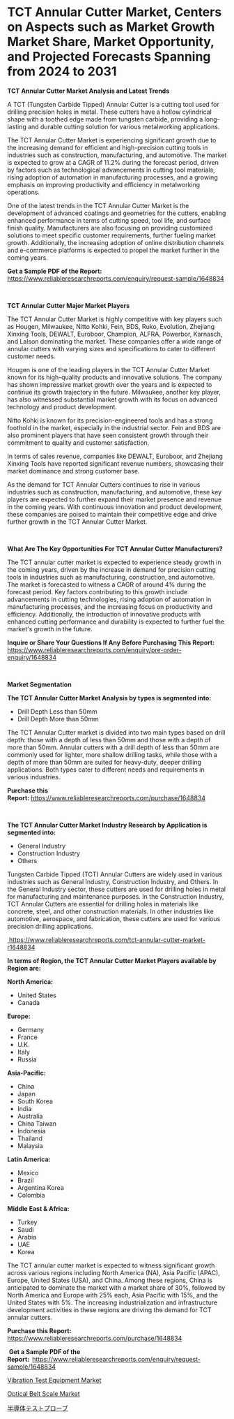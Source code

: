 <p><h1>TCT Annular Cutter Market, Centers on Aspects such as Market Growth Market Share, Market Opportunity, and Projected Forecasts Spanning from 2024 to 2031</h1></p><p><strong>TCT Annular Cutter Market Analysis and Latest Trends</strong></p>
<p><p>A TCT (Tungsten Carbide Tipped) Annular Cutter is a cutting tool used for drilling precision holes in metal. These cutters have a hollow cylindrical shape with a toothed edge made from tungsten carbide, providing a long-lasting and durable cutting solution for various metalworking applications. </p><p>The TCT Annular Cutter Market is experiencing significant growth due to the increasing demand for efficient and high-precision cutting tools in industries such as construction, manufacturing, and automotive. The market is expected to grow at a CAGR of 11.2% during the forecast period, driven by factors such as technological advancements in cutting tool materials, rising adoption of automation in manufacturing processes, and a growing emphasis on improving productivity and efficiency in metalworking operations.</p><p>One of the latest trends in the TCT Annular Cutter Market is the development of advanced coatings and geometries for the cutters, enabling enhanced performance in terms of cutting speed, tool life, and surface finish quality. Manufacturers are also focusing on providing customized solutions to meet specific customer requirements, further fueling market growth. Additionally, the increasing adoption of online distribution channels and e-commerce platforms is expected to propel the market further in the coming years.</p></p>
<p><strong>Get a Sample PDF of the Report:&nbsp;</strong> <a href="https://www.reliableresearchreports.com/enquiry/request-sample/1648834">https://www.reliableresearchreports.com/enquiry/request-sample/1648834</a></p>
<p>&nbsp;</p>
<p><strong>TCT Annular Cutter Major Market Players</strong></p>
<p><p>The TCT Annular Cutter Market is highly competitive with key players such as Hougen, Milwaukee, Nitto Kohki, Fein, BDS, Ruko, Evolution, Zhejiang Xinxing Tools, DEWALT, Euroboor, Champion, ALFRA, Powerbor, Karnasch, and Lalson dominating the market. These companies offer a wide range of annular cutters with varying sizes and specifications to cater to different customer needs.</p><p>Hougen is one of the leading players in the TCT Annular Cutter Market known for its high-quality products and innovative solutions. The company has shown impressive market growth over the years and is expected to continue its growth trajectory in the future. Milwaukee, another key player, has also witnessed substantial market growth with its focus on advanced technology and product development.</p><p>Nitto Kohki is known for its precision-engineered tools and has a strong foothold in the market, especially in the industrial sector. Fein and BDS are also prominent players that have seen consistent growth through their commitment to quality and customer satisfaction.</p><p>In terms of sales revenue, companies like DEWALT, Euroboor, and Zhejiang Xinxing Tools have reported significant revenue numbers, showcasing their market dominance and strong customer base.</p><p>As the demand for TCT Annular Cutters continues to rise in various industries such as construction, manufacturing, and automotive, these key players are expected to further expand their market presence and revenue in the coming years. With continuous innovation and product development, these companies are poised to maintain their competitive edge and drive further growth in the TCT Annular Cutter Market.</p></p>
<p>&nbsp;</p>
<p><strong>What Are The Key Opportunities For TCT Annular Cutter Manufacturers?</strong></p>
<p><p>The TCT annular cutter market is expected to experience steady growth in the coming years, driven by the increase in demand for precision cutting tools in industries such as manufacturing, construction, and automotive. The market is forecasted to witness a CAGR of around 4% during the forecast period. Key factors contributing to this growth include advancements in cutting technologies, rising adoption of automation in manufacturing processes, and the increasing focus on productivity and efficiency. Additionally, the introduction of innovative products with enhanced cutting performance and durability is expected to further fuel the market's growth in the future.</p></p>
<p><strong>Inquire or Share Your Questions If Any Before Purchasing This Report:</strong> <a href="https://www.reliableresearchreports.com/enquiry/pre-order-enquiry/1648834">https://www.reliableresearchreports.com/enquiry/pre-order-enquiry/1648834</a></p>
<p>&nbsp;</p>
<p><strong>Market Segmentation</strong></p>
<p><strong>The TCT Annular Cutter Market Analysis by types is segmented into:</strong></p>
<p><ul><li>Drill Depth Less than 50mm</li><li>Drill Depth More than 50mm</li></ul></p>
<p><p>The TCT Annular Cutter market is divided into two main types based on drill depth: those with a depth of less than 50mm and those with a depth of more than 50mm. Annular cutters with a drill depth of less than 50mm are commonly used for lighter, more shallow drilling tasks, while those with a depth of more than 50mm are suited for heavy-duty, deeper drilling applications. Both types cater to different needs and requirements in various industries.</p></p>
<p><strong>Purchase this Report:&nbsp;</strong><a href="https://www.reliableresearchreports.com/purchase/1648834">https://www.reliableresearchreports.com/purchase/1648834</a></p>
<p>&nbsp;</p>
<p><strong>The TCT Annular Cutter Market Industry Research by Application is segmented into:</strong></p>
<p><ul><li>General Industry</li><li>Construction Industry</li><li>Others</li></ul></p>
<p><p>Tungsten Carbide Tipped (TCT) Annular Cutters are widely used in various industries such as General Industry, Construction Industry, and Others. In the General Industry sector, these cutters are used for drilling holes in metal for manufacturing and maintenance purposes. In the Construction Industry, TCT Annular Cutters are essential for drilling holes in materials like concrete, steel, and other construction materials. In other industries like automotive, aerospace, and fabrication, these cutters are used for various precision drilling applications.</p></p>
<p><a href="https://www.reliableresearchreports.com/tct-annular-cutter-market-r1648834">&nbsp;https://www.reliableresearchreports.com/tct-annular-cutter-market-r1648834</a></p>
<p><strong>In terms of Region, the TCT Annular Cutter Market Players available by Region are:</strong></p>
<p>
    <p> <strong> North America: </strong>
        <ul>
            <li>United States</li>
            <li>Canada</li>
        </ul>
        </p> 
    <p> <strong> Europe: </strong>
        <ul>
            <li>Germany</li>
            <li>France</li>
            <li>U.K.</li>
            <li>Italy</li>
            <li>Russia</li>
        </ul>
        </p> 
    <p> <strong> Asia-Pacific: </strong>
        <ul>
            <li>China</li>
            <li>Japan</li>
            <li>South Korea</li>
            <li>India</li>
            <li>Australia</li>
            <li>China Taiwan</li>
            <li>Indonesia</li>
            <li>Thailand</li>
            <li>Malaysia</li>
        </ul>
        </p> 
    <p> <strong> Latin America: </strong>
        <ul>
            <li>Mexico</li>
            <li>Brazil</li>
            <li>Argentina Korea</li>
            <li>Colombia</li>
        </ul>
        </p> 
    <p> <strong> Middle East & Africa: </strong>
        <ul>
            <li>Turkey</li>
            <li>Saudi</li>
            <li>Arabia</li>
            <li>UAE</li>
            <li>Korea</li>
        </ul>
    </p>
    </p>
<p><p>The TCT annular cutter market is expected to witness significant growth across various regions including North America (NA), Asia Pacific (APAC), Europe, United States (USA), and China. Among these regions, China is anticipated to dominate the market with a market share of 30%, followed by North America and Europe with 25% each, Asia Pacific with 15%, and the United States with 5%. The increasing industrialization and infrastructure development activities in these regions are driving the demand for TCT annular cutters.</p></p>
<p><strong>Purchase this Report: </strong><a href="https://www.reliableresearchreports.com/purchase/1648834">https://www.reliableresearchreports.com/purchase/1648834</a></p>
<p>&nbsp;<strong>Get a Sample PDF of the Report:&nbsp;&nbsp;</strong><a href="https://www.reliableresearchreports.com/enquiry/request-sample/1648834">https://www.reliableresearchreports.com/enquiry/request-sample/1648834</a></p>
<p><strong></strong></p>
<p><p><a href="https://frill-swim-3cd.notion.site/Vibration-Test-Equipment-Market-Focuses-on-Market-Share-Size-and-Projected-Forecast-Till-2031-47f7f874d8c14a828d2e259949bf647c">Vibration Test Equipment Market</a></p><p><a href="https://cautious-neon-760.notion.site/Optical-Belt-Scale-Market-Outlook-Industry-Overview-and-Forecast-2024-to-2031-e364ebafcd6648c0bb24f94d028c3a15">Optical Belt Scale Market</a></p><p><a href="https://github.com/lily-u-genius/Market-Research-Report-List-1/blob/main/689072530113.md">半導体テストプローブ</a></p></p>